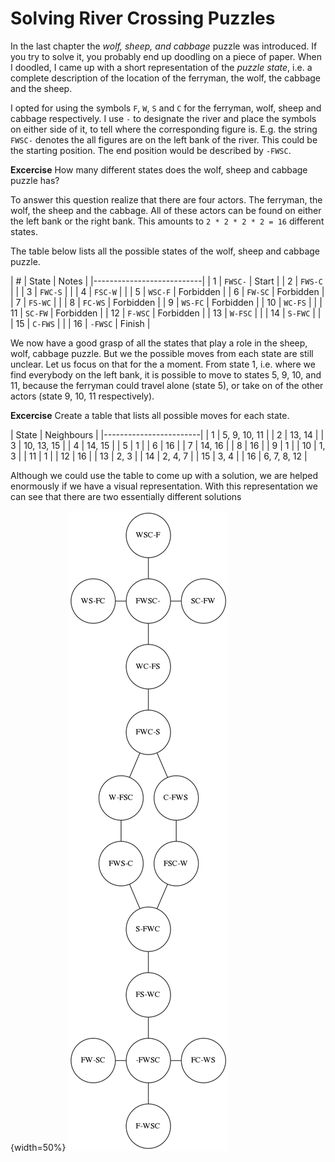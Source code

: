 # Solving River Crossing Puzzles

In the last chapter the *wolf, sheep, and cabbage* puzzle was introduced. If you
try to solve it, you probably end up doodling on a piece of paper. When I
doodled, I came up with a short representation of the _puzzle state_, i.e. a
complete description of the location of the ferryman, the wolf, the cabbage and
the sheep.

I opted for using the symbols `F`, `W`, `S` and `C` for the ferryman, wolf,
sheep and cabbage respectively. I use `-` to designate the river and place the
symbols on either side of it, to tell where the corresponding figure is. E.g.
the string `FWSC-` denotes the all figures are on the left bank of the river.
This could be the starting position. The end position would be described by
`-FWSC`.

**Excercise** How many different states does the wolf, sheep and cabbage puzzle
  has? 

To answer this question realize that there are four actors. The ferryman, the
wolf, the sheep and the cabbage. All of these actors can be found on either the
left bank or the right bank. This amounts to `2 * 2 * 2 * 2 = 16` different
states.

The table below lists all the possible states of the wolf, sheep and cabbage
puzzle.

| #  | State    | Notes     |
|---------------------------|
| 1  | `FWSC-` | Start     |
| 2  | `FWS-C` |           |
| 3  | `FWC-S` |           |
| 4  | `FSC-W` |           |
| 5  | `WSC-F` | Forbidden |
| 6  | `FW-SC` | Forbidden |
| 7  | `FS-WC` |           |
| 8  | `FC-WS` | Forbidden |
| 9  | `WS-FC` | Forbidden |
| 10 | `WC-FS` |           |
| 11 | `SC-FW` | Forbidden |
| 12 | `F-WSC` | Forbidden |
| 13 | `W-FSC` |           |
| 14 | `S-FWC` |           |
| 15 | `C-FWS` |           |
| 16 | `-FWSC` | Finish    |

We now have a good grasp of all the states that play a role in the sheep, wolf,
cabbage puzzle. But we the possible moves from each state are still unclear. Let
us focus on that for the a moment. From state 1, i.e. where we find everybody on
the left bank, it is possible to move to states 5, 9, 10, and 11, because the
ferryman could travel alone (state 5), or take on of the other actors (state 9,
10, 11 respectively).

**Excercise** Create a table that lists all possible moves for each state.

| State  | Neighbours    |
|------------------------|
| 1  | 5, 9, 10, 11      |
| 2  | 13, 14            |
| 3  | 10, 13, 15        |
| 4  | 14, 15            |
| 5  | 1                 |
| 6  | 16                |
| 7  | 14, 16            |
| 8  | 16                |
| 9  | 1                 |
| 10 | 1, 3              |
| 11 | 1                 |
| 12 | 16                |
| 13 | 2, 3              |
| 14 | 2, 4, 7           |
| 15 | 3, 4              |
| 16 | 6, 7, 8, 12       |

Although we could use the table to come up with a solution, we are helped
enormously if we have a visual representation. With this representation we can
see that there are two essentially different solutions

{width=50%}
![Graph of the wolf, sheep and cabbage puzzle](images/wolf-sheep-cabbage.png)
